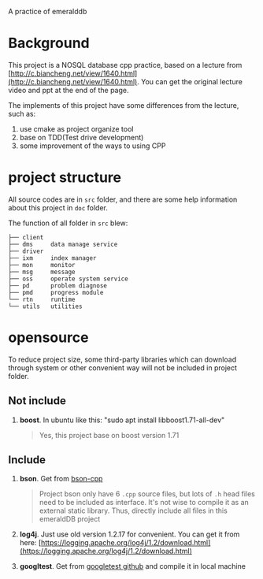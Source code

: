 A practice of emeralddb

# Background

This project is a NOSQL database cpp practice, based on a lecture from [http://c.biancheng.net/view/1640.html](http://c.biancheng.net/view/1640.html). You can get the original lecture video and ppt at the end of the page.

The implements of this project have some differences from the lecture, such as:

1. use cmake as project organize tool
2. base on TDD(Test drive development)
3. some improvement of the ways to using CPP

# project structure

All source codes are in `src` folder, and there are some help information about this project in `doc` folder.

The function of all folder in `src` blew:

```shell
├── client
├── dms     data manage service
├── driver
├── ixm     index manager
├── mon     monitor
├── msg     message
├── oss     operate system service
├── pd      problem diagnose
├── pmd     progress module
└── rtn     runtime
└── utils   utilities
```

# opensource

To reduce project size, some third-party libraries which can download through system or other convenient way will not be included in project folder.

## Not include

1. **boost**. In ubuntu like this: "sudo apt install libboost1.71-all-dev"

   > Yes, this project base on boost version 1.71
   >

## Include

1. **bson**. Get from [bson-cpp](https://github.com/jbenet/bson-cpp)

   > Project bson only have 6 `.cpp` source files, but lots of `.h` head files need to be included as interface. It's not wise to compile it as an external static library. Thus, directly include all files in this emeraldDB project
   >
2. **log4j**. Just use old version 1.2.17 for convenient. You can get it from here: [https://logging.apache.org/log4j/1.2/download.html](https://logging.apache.org/log4j/1.2/download.html)
3. **googltest**. Get from [googletest github](https://github.com/google/googletest) and compile it in local machine
